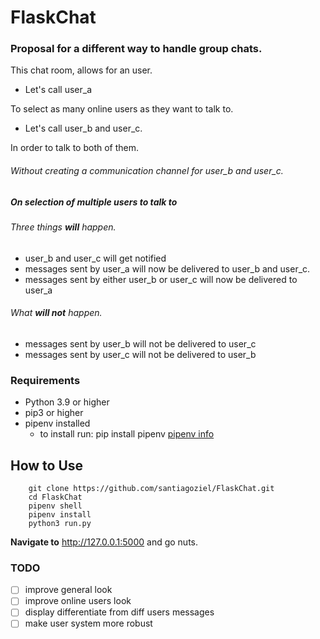 # FlaskChat
### Proposal for a different way to handle group chats.

This chat room, allows for an user.

- Let's call user_a

To select as many online users as they want to talk to.

- Let's call user_b and user_c.

In order to talk to both of them.

###### Without creating a communication channel for user_b and user_c.

##### On selection of multiple users to talk to
###### Three things **will** happen.
- user_b and user_c will get notified
- messages sent by user_a will now be delivered to user_b and user_c.
- messages sent by either user_b or user_c will now be delivered to user_a

###### What **will not** happen.
- messages sent by user_b will not be delivered to user_c
- messages sent by user_c will not be delivered to user_b

### Requirements
- Python 3.9 or higher
- pip3 or higher
- pipenv installed
  - to install run:
          pip install pipenv
  [pipenv info](https://pypi.org/project/pipenv/)

## How to Use
        git clone https://github.com/santiagoziel/FlaskChat.git
        cd FlaskChat
        pipenv shell
        pipenv install
        python3 run.py
**Navigate to** http://127.0.0.1:5000 and go nuts.
### TODO
- [ ] improve general look
- [ ] improve online users look
- [ ] display differentiate from diff users messages
- [ ] make user system more robust
